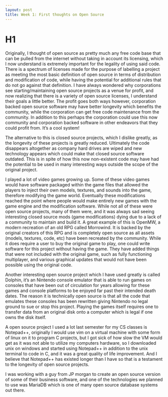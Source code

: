 ```yaml
---
layout: post
title: Week 1: First thoughts on Open Source
---
```

# H1
Originally, I thought of open source as pretty much any free code base that can be pulled from the internet without taking in account its licensing, which I now understand is extremely important for the legality of using said code. There is a spectrum of licenses made for the purpose of labelling a project as meeting the most basic definition of open source in terms of distribution and modification of code, while having the potential for additional rules that do not go against that definition. I have always wondered why corporations see starting/maintaining open source projects as a venue for profit, and now realizing that there is a variety of open source licenses, I understand their goals a little better. The profit goes both ways however, corporation backed open source software may have better longevity which benefits the community, while the corporation can get free code maintenance from the community. In addition to this perhaps the corporation could use this now community and corporation backed software in other endeavors that they could profit from. It’s a cool system! 

The alternative to this is closed source projects, which I dislike greatly, as the longevity of these projects is greatly reduced. Ultimately the code disappears altogether as company hard drives are wiped and new technology appears which could make that closed source software outdated. This is in spite of how this now non-existent code may have had the potential to be used in many interesting ways outside the scope of the original project. 
	
I played a lot of video games growing up. Some of these video games would have software packaged within the game files that allowed the players to inject their own models, textures, and sounds into the game, therefore modifying the game world. Eventually these modifications reached the point where people would make entirely new games with the game engine and the modification software. While not all of these were open source projects, many of them were, and it was always sad seeing interesting closed source mods (game modifications) dying due to a lack of a community to maintain and build it. A great example of this is OpenMW, a modern recreation of an old RPG called Morrowind. It is backed by the original creators of this RPG and is completely open source as all assets (models, textures, code, etc) have been recreated by the community. While it does require a user to buy the original game to play, one could write software for this project without having the game. They have added things that were not included with the original game, such as fully functioning multiplayer, and various graphical updates that would not have been possible using the original code.
	
Another interesting open source project which I have used greatly is called Dolphin, it’s an Nintendo console emulator that is able to run games on consoles that have been out of circulation for years allowing for these games and console platforms to be enjoyed far past their intended death dates. The reason it is technically open source is that all the code that emulates these consoles has been rewritten giving Nintendo no legal ground to sue or stop this project. Playing the games itself requires one to transfer data from an original disk onto a computer which is legal if one owns the disk itself.
	
A open source project I used a lot last semester for my CS classes is Notepad++, originally I would use vim on a virtual machine with some form of linux on it to program C projects, but I got sick of how slow the VM would get as it was not able to utilize my computers hardware, so I downloaded unix on windows and started using Notepad++ in addition to the unix terminal to code in C, and it was a great quality of life improvement. And I believe that Notepad++ has existed longer than I have so that is a testament to the longevity of open source projects. 
	
I was working with a guy from JP morgan to create an open source version of some of their business software, and one of the technologies we planned to use was MariaDB which is one of many open source database systems out there.
